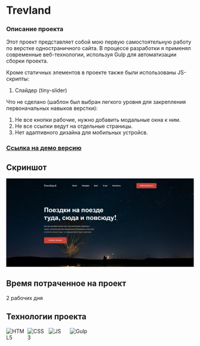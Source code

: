 # Trevland

### Описание проекта

Этот проект представляет собой мою первую самостоятельную работу по верстке одностраничного сайта. В процессе разработки я применял современные веб-технологии, используя Gulp для автоматизации сборки проекта.

Кроме статичных элементов в проекте также были использованы JS-скрипты:

1. Слайдер (tiny-slider)

Что не сделано (шаблон был выбран легкого уровня для закрепления первоначальных навыков верстки):

1. Не все кнопки рабочие, нужно добавить модальные окна к ним.
2. Не все ссылки ведут на отдельные страницы.
3. Нет адаптивного дизайна для мобильных устройсв.

### [Ссылка на демо версию](https://shchurovaa.github.io/trevland/)

## Скриншот

![Project screenshot](https://github.com/SHCHurovAA/trevland/blob/master/promo.png)

## Время потраченное на проект

2 рабочих дня

## Технологии проекта

<div style="display: flex; gap: 5px;">
    <img src="https://cdn-icons-png.flaticon.com/512/16183/16183594.png" width="52" alt="HTML5">
    <img src="https://cdn-icons-png.flaticon.com/512/16183/16183567.png" width="52" alt="CSS3">
    <img src="https://cdn-icons-png.flaticon.com/512/5968/5968292.png" width="52" alt="JS">
    <img src="https://www.svgrepo.com/show/303440/gulp-logo.svg" width="52" alt="Gulp">
</div>
